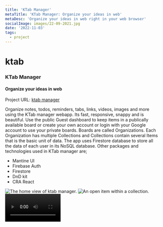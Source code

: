 ```yaml
---
title: 'KTab Manager'
metaTitle: 'KTab Manager: Organize your ideas in web'
metaDesc: 'Organize your ideas in web right in your web browser'
socialImage: images/22-09-2021.jpg
date: '2022-11-03'
tags:
  - project
---
```

# ktab
### KTab Manager
#### Organize your ideas in web

Project URL: [ktab manager](https://ktab-manager.web.app/)

Organize notes, todos, reminders, tabs, links, videos, images and more using the KTab manager webapp. Its fast, responsive, snappy and is beautiful. Use the public Guest dashboard to keep items in a publically available board or create your own account or login with your Google account to use your private boards. Boards are called Organizations. Each Organization has multiple Collections and Collections contain several Items that is the basic unit of data. 
The app uses Firestore database to store all the data of each user in its NoSQL database. 
Other packages and technologies used in KTab manager are;
- Mantine UI
- Firebase Auth
- Firestore
- DnD kit
- CRA React

![The home view of ktab manager.](https://i.imgur.com/Pr5DTFx.png)
![An open item within a collection.](https://i.imgur.com/m0KMEo3.png)
<video src='https://i.imgur.com/rSCd2E1.mp4' width=180/>
![An open link within a collection with its settings expanded.](https://i.imgur.com/KfaYamV.png)
![Modal for adding organizations, collections, and items.](https://i.imgur.com/D0TvVy8.png)
![Trash modal where items, collections, organizatoins can be restored to the dashboard.](https://i.imgur.com/xao9hYJ.png)
![Changing the view of the dashboard.](https://i.imgur.com/Ubi7LKu.png)